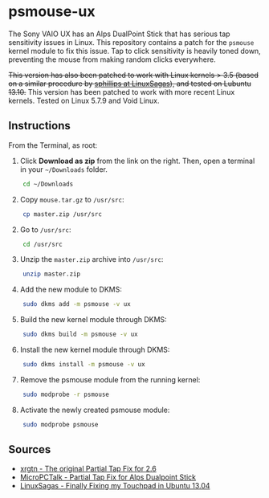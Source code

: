 psmouse-ux
==========

The Sony VAIO UX has an Alps DualPoint Stick that has serious tap sensitivity issues in Linux. This repository contains a patch for the `psmouse` kernel module to fix this issue. Tap to click sensitivity is heavily toned down, preventing the mouse from making random clicks everywhere.

~~This version has also been patched to work with Linux kernels > 3.5 (based on a similar procedure by [sphillips at LinuxSagas](http://linuxsagas.digitaleagle.net/2013/10/14/ubuntu-13-04-finally-fixing-my-touchpad/)), and tested on Lubuntu 13.10.~~
This version has been patched to work with more recent Linux kernels. Tested on Linux 5.7.9 and Void Linux.

Instructions
------------

From the Terminal, as root:

1. Click **Download as zip** from the link on the right. Then, open a terminal in your `~/Downloads` folder. 

```bash
    cd ~/Downloads
```
    
2. Copy `mouse.tar.gz` to `/usr/src`:

```bash
    cp master.zip /usr/src
```

2. Go to `/usr/src`:

```bash
    cd /usr/src
```

3. Unzip the `master.zip` archive into `/usr/src`: 

```bash
    unzip master.zip
```
4. Add the new module to DKMS: 

```bash
    sudo dkms add -m psmouse -v ux
```

5. Build the new kernel module through DKMS:

```bash
    sudo dkms build -m psmouse -v ux
```

6. Install the new kernel module through DKMS:

```bash
    sudo dkms install -m psmouse -v ux
```

7. Remove the psmouse module from the running kernel: 

```bash
    sudo modprobe -r psmouse
```

8. Activate the newly created psmouse module:

```bash
    sudo modprobe psmouse
```

Sources
-------

* [xrgtn - The original Partial Tap Fix for 2.6](http://xrgtn.livejournal.com/)
* [MicroPCTalk - Partial Tap Fix for Alps Dualpoint Stick](http://www.micropctalk.com/forums/showthread.php?p=62447)
* [LinuxSagas - Finally Fixing my Touchpad in Ubuntu 13.04](http://linuxsagas.digitaleagle.net/2013/10/14/ubuntu-13-04-finally-fixing-my-touchpad/)
